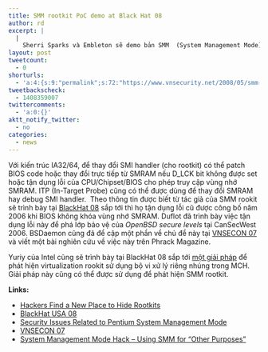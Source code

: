 ```yaml
---
title: SMM rootkit PoC demo at Black Hat 08
author: rd
excerpt: |
  |
    Sherri Sparks và Embleton sẽ demo bản SMM  (System Management Mode) rootkit tại Black Hat 2008 sắp tới. Đây là loại rootkit sẽ rất khó phát hiện do AV không truy cập được vùng nhớ SMRAM này.
layout: post
tweetcount:
  - 0
shorturls:
  - 'a:4:{s:9:"permalink";s:72:"https://www.vnsecurity.net/2008/05/smm-rootkit-poc-demo-at-black-hat-08/";s:7:"tinyurl";s:26:"http://tinyurl.com/ydxatd9";s:4:"isgd";s:18:"http://is.gd/aOtgm";s:5:"bitly";s:20:"http://bit.ly/5oDJMX";}'
tweetbackscheck:
  - 1408359007
twittercomments:
  - 'a:0:{}'
aktt_notify_twitter:
  - no
categories:
  - news
---
```

Với kiến trúc IA32/64, để thay đổi SMI handler (cho rootkit) có thể patch BIOS code hoặc thay đổi trực tiếp từ SMRAM nếu D_LCK bit không được set hoặc tận dụng lỗi của CPU/Chipset/BIOS cho phép truy cập vùng nhớ SMRAM. ITP (In-Target Probe) cũng có thể được dùng để thay đổi SMRAM hay debug SMI handler.  Theo thông tin được biết từ tác giả của SMM rookit sẽ trình bày tại [BlackHat 08][1] sắp tới thì họ tận dụng lỗi cũ được công bố năm 2006 khi BIOS không khóa vùng nhớ SMRAM. Duflot đã trình bày việc tận dụng lỗi này để phá lớp bảo vệ của *OpenBSD secure levels* tại CanSecWest 2006. BSDaemon cũng đã đề cập một phần về chủ đề này tại [VNSECON 07][2] và viết một bài nghiên cứu về việc này trên Phrack Magazine.

Yuriy của Intel cũng sẽ trình bày tại BlackHat 08 sắp tới [một giải pháp][3] để phát hiện virtualization rookit sử dụng bộ vi xử lý riêng nhúng trong MCH. Giải pháp này cũng có thể được sử dụng để phát hiện SMM rootkit.

**Links:**

*   [Hackers Find a New Place to Hide Rootkits][4]
*   [BlackHat USA 08][1]
*   [Security Issues Related to Pentium System Management Mode][5]
*   [VNSECON 07][2]
*   [System Management Mode Hack &#8211; Using SMM for &#8220;Other Purposes&#8221;][6]

 [1]: http://www.blackhat.com/html/bh-usa-08/bh-usa-08-schedule.html
 [2]: http://conf.vnsecurity.net/program/frontpage?pageIndex=1
 [3]: http://www.blackhat.com/html/bh-usa-08/bh-usa-08-speakers.html#Bulygin
 [4]: http://www.pcworld.com/businesscenter/article/145703/hackers_find_a_new_place_to_hide_rootkits.html
 [5]: http://www.cansecwest.com/slides06/csw06-duflot.ppt
 [6]: http://www.phrack.com/issues.html?issue=65&id=7